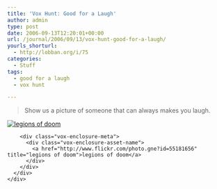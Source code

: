 ```yaml
---
title: 'Vox Hunt: Good for a Laugh'
author: admin
type: post
date: 2006-09-13T12:20:01+00:00
url: /journal/2006/09/13/vox-hunt-good-for-a-laugh/
yourls_shorturl:
  - http://lobban.org/i/75
categories:
  - Stuff
tags:
  - good for a laugh
  - vox hunt

---
```

> Show us a picture of someone that can always&#160;makes you laugh.

<div class="vox-enclosure vox-enclosure-center vox-enclosure-large vox-photo-enclosure">
  <div class="vox-enclosure-inner">
    <div class="vox-enclosure-list">
      <div class="vox-enclosure-item vox-photo-asset vox-last">
        <div class="vox-enclosure-image">
          <a href="http://www.flickr.com/photo.gne?id=55181656" title="legions of doom"><img alt="legions of doom" class="asset asset-image at-xid-6a01348743f8e2970c0133f423d9f5970b" src="http://nonimage.typepad.com/.a/6a01348743f8e2970c0133f423d9f5970b-320pi" /></a>
        </div>
        
        <div class="vox-enclosure-meta">
          <div class="vox-enclosure-asset-name">
            <a href="http://www.flickr.com/photo.gne?id=55181656" title="legions of doom">legions of doom</a>
          </div>
        </div>
      </div>
    </div>
  </div>
</div>
